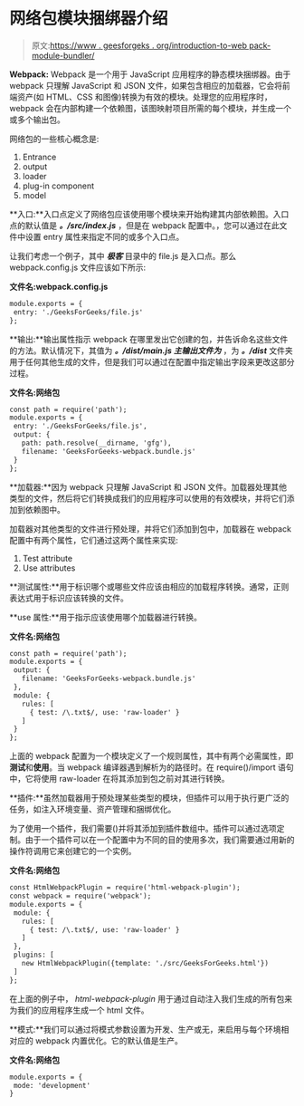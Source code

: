 # 网络包模块捆绑器介绍

> 原文:[https://www . geesforgeks . org/introduction-to-web pack-module-bundler/](https://www.geeksforgeeks.org/introduction-to-webpack-module-bundler/)

**Webpack:** Webpack 是一个用于 JavaScript 应用程序的静态模块捆绑器。由于 webpack 只理解 JavaScript 和 JSON 文件，如果包含相应的加载器，它会将前端资产(如 HTML、CSS 和图像)转换为有效的模块。处理您的应用程序时，webpack 会在内部构建一个依赖图，该图映射项目所需的每个模块，并生成一个或多个输出包。

网络包的一些核心概念是:

1.  Entrance 
2.  output
3.  loader
4.  plug-in component
5.  model

**入口:**入口点定义了网络包应该使用哪个模块来开始构建其内部依赖图。入口点的默认值是 ***。/src/index.js*** ，但是在 webpack 配置中。，您可以通过在此文件中设置 entry 属性来指定不同的或多个入口点。

让我们考虑一个例子，其中 ***极客*** 目录中的 file.js 是入口点。那么 webpack.config.js 文件应该如下所示:

**文件名:webpack.config.js**

```html
module.exports = {
 entry: './GeeksForGeeks/file.js'
};
```

**输出:**输出属性指示 webpack 在哪里发出它创建的包，并告诉命名这些文件的方法。默认情况下，其值为 ***。/dist/main.js 主输出文件为*** ，为 ***。/dist*** 文件夹用于任何其他生成的文件，但是我们可以通过在配置中指定输出字段来更改这部分过程。

**文件名:网络包**

```html
const path = require('path');
module.exports = {
 entry: './GeeksForGeeks/file.js',
 output: {
   path: path.resolve(__dirname, 'gfg'),
   filename: 'GeeksForGeeks-webpack.bundle.js'
 }
};
```

**加载器:**因为 webpack 只理解 JavaScript 和 JSON 文件。加载器处理其他类型的文件，然后将它们转换成我们的应用程序可以使用的有效模块，并将它们添加到依赖图中。

加载器对其他类型的文件进行预处理，并将它们添加到包中，加载器在 webpack 配置中有两个属性，它们通过这两个属性来实现:

1.  Test attribute
2.  Use attributes

**测试属性:**用于标识哪个或哪些文件应该由相应的加载程序转换。通常，正则表达式用于标识应该转换的文件。

**use 属性:**用于指示应该使用哪个加载器进行转换。

**文件名:网络包**

```html
const path = require('path');
module.exports = {
 output: {
   filename: 'GeeksForGeeks-webpack.bundle.js'
 },
 module: {
   rules: [
     { test: /\.txt$/, use: 'raw-loader' }
   ]
 }
};
```

上面的 webpack 配置为一个模块定义了一个规则属性，其中有两个必需属性，即**测试**和**使用**。当 webpack 编译器遇到解析为的路径时。在 require()/import 语句中，它将使用 raw-loader 在将其添加到包之前对其进行转换。

**插件:**虽然加载器用于预处理某些类型的模块，但插件可以用于执行更广泛的任务，如注入环境变量、资产管理和捆绑优化。

为了使用一个插件，我们需要()并将其添加到插件数组中。插件可以通过选项定制。由于一个插件可以在一个配置中为不同的目的使用多次，我们需要通过用新的操作符调用它来创建它的一个实例。

**文件名:网络包**

```html
const HtmlWebpackPlugin = require('html-webpack-plugin');
const webpack = require('webpack');
module.exports = {
 module: {
   rules: [
     { test: /\.txt$/, use: 'raw-loader' }
   ]
 },
 plugins: [
   new HtmlWebpackPlugin({template: './src/GeeksForGeeks.html'})
 ]
};
```

在上面的例子中， *html-webpack-plugin* 用于通过自动注入我们生成的所有包来为我们的应用程序生成一个 html 文件。

**模式:**我们可以通过将模式参数设置为开发、生产或无，来启用与每个环境相对应的 webpack 内置优化。它的默认值是生产。

**文件名:网络包**

```html
module.exports = {
 mode: 'development'
}
```
